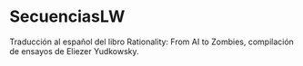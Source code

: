 # SecuenciasLW
Traducción al español del libro Rationality: From AI to Zombies, compilación de ensayos de Eliezer Yudkowsky.
